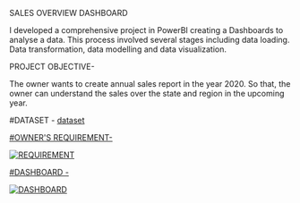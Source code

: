 SALES OVERVIEW DASHBOARD

I developed a comprehensive project in PowerBI creating a Dashboards to analyse a data. This process involved several stages including data loading. Data transformation, data modelling and data visualization.
         
PROJECT OBJECTIVE-

The owner wants to create annual sales report in the year 2020. So that, the owner can understand the sales over the state and region in the upcoming year.

#DATASET -
<a href= "https://github.com/ROHINIWATILE/PowerBi-Project/blob/main/mini_project_dataset.xlsx">dataset

#OWNER'S REQUIREMENT-

![REQUIREMENT](https://github.com/user-attachments/assets/b47c0b33-56f7-42d5-a53f-e9a5cd538ceb)


#DASHBOARD -

![DASHBOARD](https://github.com/user-attachments/assets/82d22fd5-37fb-42f8-97ae-dcf7a9e90b1a)

